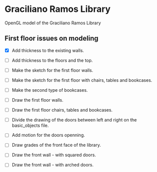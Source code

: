 # Graciliano Ramos Library
OpenGL model of the Graciliano Ramos Library

## First floor issues on modeling

- [x] Add thickness to the existing walls.

- [ ] Add thickness to the floors and the top.

- [ ] Make the sketch for the first floor walls.

- [ ] Make the sketch for the first floor with chairs, tables and bookcases.

- [ ] Make the second type of bookcases.

- [ ] Draw the first floor walls.

- [ ] Draw the first floor chairs, tables and bookcases.

- [ ] Divide the drawing of the doors between left and right on the basic_objects file.

- [ ] Add motion for the doors openning.

- [ ] Draw grades of the front face of the library.

- [ ] Draw the front wall - with squared doors.

- [ ] Draw the front wall - with arched doors.
